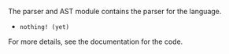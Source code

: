 The parser and AST module contains the parser for the language.

-   `nothing! (yet)`

For more details, see the documentation for the code.
